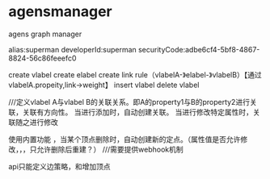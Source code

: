 # agensmanager
agens graph manager

alias:superman
developerId:superman
securityCode:adbe6cf4-5bf8-4867-8824-56c86feeefc0



create vlabel
create elabel
create link rule（vlabelA-》elabel-》vlabelB）【通过vlabelA.propeity,link->weight】
insert vlabel
delete vlabel

///定义vlabel A与vlabel B的关联关系。即A的property1与B的property2进行关联，关联有方向性。
当进行添加时，自动创建关联。
当进行修改特定属性时，关联随之进行修改

使用内置功能 ，当某个顶点删除时，自动创建新的定点。（属性值是否允许修改，，，只允许删除后重建？）
///需要提供webhook机制

api只能定义边策略，和增加顶点